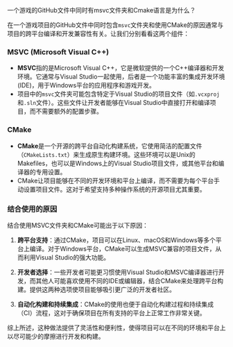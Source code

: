一个游戏的GitHub文件中同时有msvc文件夹和Cmake语言是为什么？

在一个游戏项目的GitHub文件中同时包含`msvc`文件夹和使用CMake的原因通常与项目的跨平台编译和开发兼容性有关。让我们分别看看这两个组件：

### MSVC (Microsoft Visual C++)

- **MSVC**指的是Microsoft Visual C++，它是微软提供的一个C++编译器和开发环境。它通常与Visual Studio一起使用，后者是一个功能丰富的集成开发环境(IDE)，用于Windows平台的应用程序和游戏开发。
- 项目中的`msvc`文件夹可能包含特定于Visual Studio的项目文件（如`.vcxproj`和`.sln`文件）。这些文件让开发者能够在Visual Studio中直接打开和编译项目，而不需要额外的配置步骤。

### CMake

- **CMake**是一个开源的跨平台自动化构建系统，它使用简洁的配置文件（`CMakeLists.txt`）来生成原生构建环境。这些环境可以是Unix的Makefiles，也可以是Windows上的Visual Studio项目文件，或其他平台和编译器的专用设置。
- CMake让项目能够在不同的开发环境和平台上编译，而不需要为每个平台手动设置项目文件。这对于希望支持多种操作系统的开源项目尤其重要。

### 结合使用的原因

结合使用MSVC文件夹和CMake可能出于以下原因：

1. **跨平台支持**：通过CMake，项目可以在Linux、macOS和Windows等多个平台上编译。对于Windows平台，CMake可以生成MSVC兼容的项目文件，从而利用Visual Studio的强大功能。
    
2. **开发者选择**：一些开发者可能更习惯使用Visual Studio和MSVC编译器进行开发，而其他人可能喜欢使用不同的IDE或编辑器，结合CMake来处理跨平台构建。提供这两种选项使项目能够吸引更广泛的开发者社区。
    
3. **自动化构建和持续集成**：CMake的使用也便于自动化构建过程和持续集成（CI）流程，这对于确保项目在所有支持的平台上正常工作非常关键。
    

综上所述，这种做法提供了灵活性和便利性，使得项目可以在不同的环境和平台上以尽可能少的摩擦进行开发和构建。